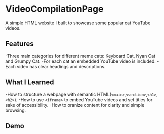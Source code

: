 # VideoCompilationPage

A simple HTML website I built to showcase some popular cat YouTube videos.

## Features
-Three main categories for different meme cats: Keyboard Cat, Nyan Cat and Grumpy Cat.
-For each cat an embedded YouTube video is included.
-Each video has clear headings and descriptions.

## What I Learned
-How to structure a webpage with semantic HTML(`<main>`,`<section>`,`<h1>`,`<h2>`).
-How to use `<iframe>` to embed YouTube videos and set titles for sake of accessibility.
-How to oranize content for clarity and simple browsing.

## Demo
